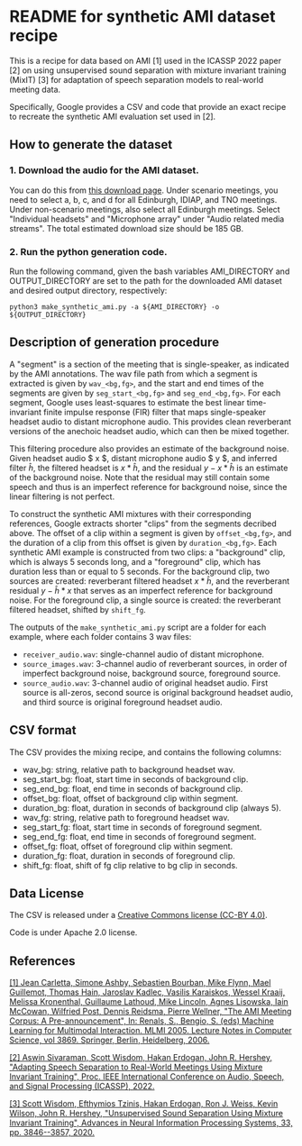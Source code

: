 # README for synthetic AMI dataset recipe

This is a recipe for data based on AMI [1] used in the ICASSP 2022 paper [2] on using unsupervised sound separation with mixture invariant training (MixIT) [3] for adaptation of speech separation models to real-world meeting data.

Specifically, Google provides a CSV and code that provide an exact recipe to recreate the synthetic AMI evaluation set used in [2].

## How to generate the dataset

### 1. Download the audio for the AMI dataset.
You can do this from [this download page](https://groups.inf.ed.ac.uk/ami/download/). Under scenario meetings, you need to select a, b, c, and d for all Edinburgh, IDIAP, and TNO meetings. Under non-scenario meetings, also select all Edinburgh meetings. Select "Individual headsets" and "Microphone array" under "Audio related media streams". The total estimated download size should be 185 GB.

### 2. Run the python generation code.
Run the following command, given the bash variables AMI_DIRECTORY and OUTPUT_DIRECTORY are set to the path for the downloaded AMI dataset and desired output directory, respectively:

```
python3 make_synthetic_ami.py -a ${AMI_DIRECTORY} -o ${OUTPUT_DIRECTORY}
```

## Description of generation procedure

A "segment" is a section of the meeting that is single-speaker, as indicated by the AMI annotations. The wav file path from which a segment is extracted is given by `wav_<bg,fg>`, and the start and end times of the segments are given by `seg_start_<bg,fg>` and `seg_end_<bg,fg>`. For each segment, Google uses least-squares to estimate the best linear time-invariant finite impulse response (FIR) filter that maps single-speaker headset audio to distant microphone audio. This provides clean reverberant versions of the anechoic headset audio, which can then be mixed together.

This filtering procedure also provides an estimate of the background noise. Given headset audio  $ x $, distant microphone audio  $ y $, and inferred filter $\hat{h}$, the filtered headset is $x*\hat{h}$, and the residual $y - x*\hat{h}$ is an estimate of the background noise. Note that the residual may still contain some speech and thus is an imperfect reference for background noise, since the linear filtering is not perfect.

To construct the synthetic AMI mixtures with their corresponding references, Google extracts shorter "clips" from the segments decribed above. The offset of a clip within a segment is given by `offset_<bg,fg>`, and the duration of a clip from this offset is given by `duration_<bg,fg>`. Each synthetic AMI example is constructed from two clips: a "background" clip, which is always 5 seconds long, and a "foreground" clip, which has duration less than or equal to 5 seconds. For the background clip, two sources are created: reverberant filtered headset $x*\hat{h}$, and the reverberant residual $y-\hat{h}*x$ that serves as an imperfect reference for background noise. For the foreground clip, a single source is created: the reverberant filtered headset, shifted by `shift_fg`.

The outputs of the `make_synthetic_ami.py` script are a folder for each example, where each folder contains 3 wav files:

* `receiver_audio.wav`: single-channel audio of distant microphone.
* `source_images.wav`: 3-channel audio of reverberant sources, in order of imperfect background noise, background source, foreground source.
* `source_audio.wav`: 3-channel audio of original headset audio. First source is all-zeros, second source is original background headset audio, and third source is original foreground headset audio.

## CSV format

The CSV provides the mixing recipe, and contains the following columns:

* wav_bg: string, relative path to background headset wav.
* seg_start_bg: float, start time in seconds of background clip.
* seg_end_bg: float, end time in seconds of background clip.
* offset_bg: float, offset of background clip within segment.
* duration_bg: float, duration in seconds of background clip (always 5).
* wav_fg: string, relative path to foreground headset wav.
* seg_start_fg: float, start time in seconds of foreground segment.
* seg_end_fg: float, end time in seconds of foreground segment.
* offset_fg: float, offset of foreground clip within segment.
* duration_fg: float, duration in seconds of foreground clip.
* shift_fg: float, shift of fg clip relative to bg clip in seconds.

## Data License

The CSV is released under a <a href="https://creativecommons.org/licenses/by/4.0/">Creative Commons license (CC-BY 4.0)</a>.

Code is under Apache 2.0 license.

## References

<a href="https://link.springer.com/chapter/10.1007/11677482_3">[1] Jean Carletta, Simone Ashby, Sebastien Bourban, Mike Flynn, Mael Guillemot, Thomas Hain, Jaroslav Kadlec, Vasilis Karaiskos, Wessel Kraaij, Melissa Kronenthal, Guillaume Lathoud, Mike Lincoln, Agnes Lisowska, Iain McCowan, Wilfried Post, Dennis Reidsma, Pierre Wellner, "The AMI Meeting Corpus: A Pre-announcement", In: Renals, S., Bengio, S. (eds) Machine Learning for Multimodal Interaction. MLMI 2005. Lecture Notes in Computer Science, vol 3869. Springer, Berlin, Heidelberg, 2006.</a>

<a href="https://arxiv.org/abs/2110.10739">[2] Aswin Sivaraman, Scott Wisdom, Hakan Erdogan, John R. Hershey, "Adapting Speech Separation to Real-World Meetings Using Mixture Invariant Training", Proc. IEEE International Conference on Audio, Speech, and Signal Processing (ICASSP), 2022.</a>

<a href="https://arxiv.org/abs/2006.12701">[3] Scott Wisdom, Efthymios Tzinis, Hakan Erdogan, Ron J. Weiss, Kevin Wilson, John R. Hershey, "Unsupervised Sound Separation Using Mixture Invariant Training", Advances in Neural Information Processing Systems, 33, pp. 3846--3857, 2020.</a>